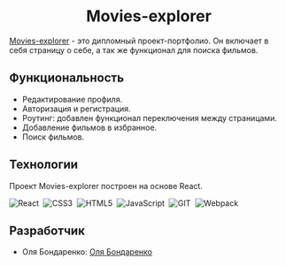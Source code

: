 <h1 align='center'>Movies-explorer</h1>

<a href="https://movies--explorer.nomoredomainsicu.ru/" target="_blank">Movies-explorer</a> - это дипломный проект-портфолио.
Он включает в себя страницу о себе, а так же функционал для поиска фильмов.

## Функциональность

- Редактирование профиля.
- Авторизация и регистрация.
- Роутинг: добавлен функционал переключения между страницами.
- Добавление фильмов в избранное.
- Поиск фильмов.

## Технологии

Проект Movies-explorer построен на основе React.

<div>
  <img src="https://img.shields.io/badge/React-%23fcc630?logo=react&logoColor=%23fff"
  title="React" alt="React"/>&nbsp;
  <img src="https://img.shields.io/badge/CSS3-%23df2367?logo=css3&logoColor=%23fff"
  title="CSS3" alt="CSS3"/>&nbsp;
  <img src="https://img.shields.io/badge/HTML5-%23532ba3?logo=html5&logoColor=%23fff"
  title="HTML5" alt="HTML5"/>&nbsp;
  <img src="https://img.shields.io/badge/JavaScript-%230e8278?logo=javascript&logoColor=%23fff"
  title="JavaScript" alt="JavaScript"/>&nbsp;
  <img src="https://img.shields.io/badge/GIT-%23c9d93b?logo=git&logoColor=%23fff"
  title="GIT" alt="GIT"/>&nbsp;
  <img src="https://img.shields.io/badge/Webpack-%23318835?logo=webpack&logoColor=%23fff"
  title="Webpack" alt="Webpack"/>
</div>

## Разработчик

- Оля Бондаренко: [Оля Бондаренко](https://github.com/bonnhelga86)
